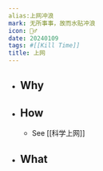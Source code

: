 ```yaml
---
alias:上网冲浪 
mark: 无所事事，故而水贴冲浪
icon: 🏄‍♂️
date: 20240109
tags: #[[Kill Time]] 
title: 上网
---
```


- ## Why
- ## How
  - See [[科学上网]]
- ## What